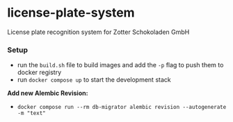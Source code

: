 # license-plate-system
License plate recognition system for Zotter Schokoladen GmbH

### Setup
- run the `build.sh` file to build images and add the `-p` flag to push them to docker registry
- run `docker compose up` to start the development stack

**Add new Alembic Revision:**
- `docker compose run --rm db-migrator alembic revision --autogenerate -m "text"`